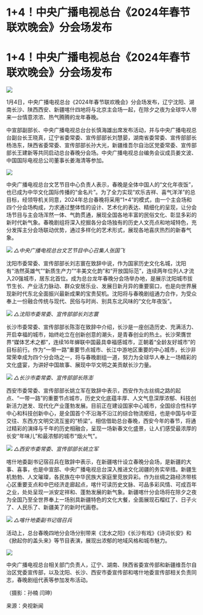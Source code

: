 # 1+4！中央广播电视总台《2024年春节联欢晚会》分会场发布

# 1+4！中央广播电视总台《2024年春节联欢晚会》分会场发布

![](https://inews.gtimg.com/om_bt/Oj-l7h8hV7WVNEJ3A97nl7kej0uf3eXAmycBdYWaO7-pUAA/1000)

1月4日，中央广播电视总台《2024年春节联欢晚会》分会场发布，辽宁沈阳、湖南长沙、陕西西安、新疆喀什四地将与北京主会场一起，在除夕之夜为全球华人带来一台情意浓浓、热气腾腾的龙年春晚。

中宣部副部长、中央广播电视总台台长慎海雄出席发布活动，并与中央广播电视总台副台长王晓真，辽宁省委常委、宣传部部长刘慧晏，湖南省委常委、宣传部部长杨浩东，陕西省委常委、宣传部部长孙大光，新疆维吾尔自治区党委常委、宣传部部长王建新等共同启动总台春晚分会场。中央广播电视总台编务会议成员姜文波、中国国际电视总公司董事长姜海清等参加。

![](https://inews.gtimg.com/om_bt/OhFh3j7YpdncozCm2jo4fQ0POjAXsakrfSlskODMzTm7wAA/1000)

中央广播电视总台文艺节目中心负责人表示，春晚是全体中国人的“文化年夜饭”，也已成为中华文化国际传播的“金名片”。为了全力实现“欢乐吉祥、喜气洋洋”的总目标，经领导机关同意，2024年总台春晚将采用“1+4”的模式，由一个主会场和四个分会场构成，力求通过整体性的设计、艺术化的表达、精细化的呈现，让分会场节目与主会场浑然一体、气韵贯通，展现全国各地丰富的民俗文化、彰显多彩的新时代新气象。春晚剧组将深入挖掘各分会场独有的历史人文亮点和地域特色，充分发挥主分会场联动优势，通过多样化的艺术形式，展现各地喜庆热烈的新春气象。

![](https://inews.gtimg.com/om_bt/OiYmcfzY98fnJSJ7a5oEdoqiTG4n8taA0oNFuIw1cNMWEAA/1000)
_△中央广播电视总台文艺节目中心召集人张国飞_

沈阳市委常委、宣传部部长刘志寰在致辞中说，作为国家历史文化名城，沈阳有“浩然英雄气”“新质生产力”“丰美文化韵”和“开放国际范”，连续两年位列人才流入20强城市，居东北首位。成为总台龙年春晚分会场举办地，是展示沈阳城市拔节生长、产业活力脉动、群众安居乐业、发展日新月异的重要窗口，也是向世界展现新时代东北全面振兴最新成果的宝贵契机。沈阳将与春晚剧组通力合作，为受众奉上一份融合传统与现代、民俗与时尚、别具东北风味的“文化年夜饭”。

![](https://inews.gtimg.com/om_bt/OSdJF9IhjFpiGUihHD9exaq_dHGBExH1B28U02l9cQYeQAA/1000)
_△沈阳市委常委、宣传部部长刘志寰_

长沙市委常委、宣传部部长陈澎在致辞中介绍，长沙是一座创造历史、充满活力、开启幸福的城市，始终屹立在创新创意的潮头，是青春创业的热土。长沙荣膺世界“媒体艺术之都”，连续16年蝉联中国最具幸福感城市，正朝着“全龄友好城市”的目标前行。作为“一带一路”重要节点城市、长江中游地区重要的中心城市，长沙非常荣幸成为四个分会场之一，将与春晚剧组一道，努力为全球华人奉上一场精彩的文化盛宴，为讲好中国故事、展现中华文明之美贡献长沙力量。

![](https://inews.gtimg.com/om_bt/OSDKKxWtZTKuhiGwYALKbMWgc4LPfofknBvK09qsyaB1cAA/1000)
_△长沙市委常委、宣传部部长陈澎_

西安市委常委、宣传部部长姚立军在致辞中表示，西安作为古丝绸之路的起点、“一带一路”的重要节点城市，历史文化底蕴丰厚、人文气息深厚浓郁、科技创新活力迸发、现代化产业蓬勃发展。目前正在建设国家中心城市，全国综合性科学中心和科技创新中心，是全国首个不沿海不沿江的综合物流枢纽，也是中国与中亚交往、东西方文明交流互鉴的“桥梁”。相信借助总台春晚，西安今年的春节，将通过精彩的演绎与千年的历史相融合，呈现一场新春文化盛景，让人们感受最浓厚的长安“年味儿”和最浓郁的城市“烟火气”。

![](https://inews.gtimg.com/om_bt/Ox1mGuqMk72X9EfQxmiXA9rdSl4Y5n3FOGacfTMV1f5-YAA/1000)
_△西安市委常委、宣传部部长姚立军_

喀什地委副书记宿召兵在致辞中表示，在新疆喀什设立春晚分会场，是新疆的大事、喜事，也是中宣部、中央广播电视总台深入推进文化润疆的务实举措。新疆生机勃勃、人文璀璨，各民族在中华民族大家庭里竞放异彩。作为丝绸之路经济带核心区重要支点和中巴经济走廊起点，喀什可读历史文脉、可品多彩风情、可成百年之业，处处呈现一派安定祥和、蓬勃发展的新气象。新疆喀什分会场将在除夕之夜为全国乃至全世界奉上一场别具新疆特色的文化大餐，全面展现石榴红了、日子火了、人民乐了、新疆美了的新时代画卷。

![](https://inews.gtimg.com/om_bt/OcBFNGMphU3apvEQvWYN_Oo-K3sMncp3fFR2PLfUTEtvgAA/1000)
_△喀什地委副书记宿召兵_

活动上，总台春晚四地分会场分别带来《沈水之阳》《长沙有戏》《诗词长安》和《掀起你的盖头来》等节目表演，展现出浓郁的地域风格和城市魅力。

![](https://inews.gtimg.com/om_bt/OAnExlXLupaFdAHaa6TxI_ssXVKHXePu72Pv0XAVCto3MAA/1000)

中央广播电视总台相关部门负责人，辽宁、湖南、陕西省委宣传部和新疆维吾尔自治区党委宣传部，以及沈阳、长沙、西安市委宣传部和喀什地委宣传部相关负责同志，春晚剧组代表等参加发布活动。

（摄影：孙楠 闫珅）

来源：央视新闻

